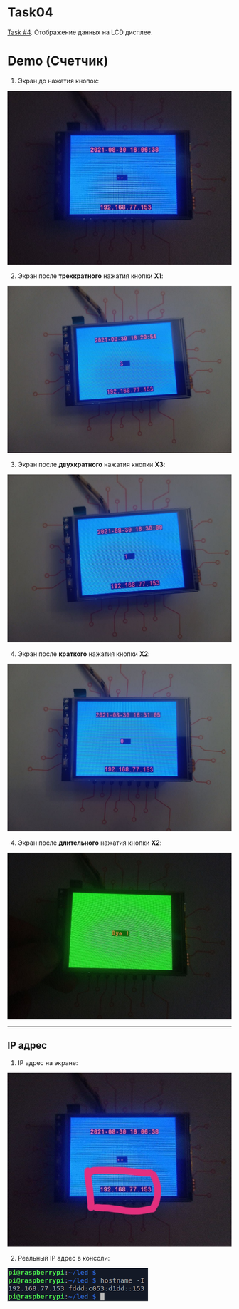 # Task04
[Task #4](https://gl-khpi.gitlab.io/task04/).
Отображение данных на LCD дисплее.

# Demo (Счетчик)

1. Экран до нажатия кнопок:

![Image01](res/state_1.png)

2. Экран после **трехкратного** нажатия кнопки **X1**:

![Image02](res/state_2.png)

3. Экран после **двухкратного** нажатия кнопки **X3**:

![Image03](res/state_3.png)

4. Экран после **краткого** нажатия кнопки **X2**:

![Image04](res/state_4.png)

4. Экран после **длительного** нажатия кнопки **X2**:

![Image04](res/state_5.png)

---
## IP адрес
1. IP адрес на экране:

![Image07](res/ip.jpg)

2. Реальный IP адрес в консоли:

![Image08](res/real_ip.png)